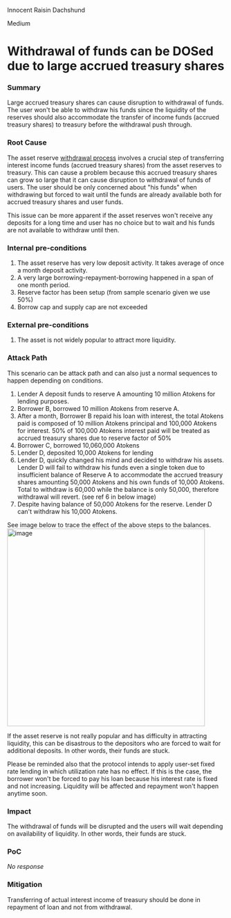 Innocent Raisin Dachshund

Medium

# Withdrawal of funds can be DOSed due to large accrued treasury shares

### Summary

Large accrued treasury shares can cause disruption to withdrawal of funds. The user won't be able to withdraw his funds since the liquidity of the reserves should also accommodate the transfer of income funds (accrued treasury shares) to treasury before the withdrawal push through.

### Root Cause

The asset reserve [withdrawal process](https://github.com/sherlock-audit/2024-06-new-scope/blob/main/zerolend-one/contracts/core/pool/PoolSetters.sol#L84) involves a crucial step of transferring interest income funds (accrued treasury shares) from the asset reserves to treasury. This can cause a problem because this accrued treasury shares can grow so large that it can cause disruption to withdrawal of funds of users. The user should be only concerned about "his funds" when withdrawing but forced to wait until the funds are already available both for accrued treasury shares and user funds.

This issue can be more apparent if the asset reserves won't receive any deposits for a long time and user has no choice but to wait and his funds are not available to withdraw until then.

### Internal pre-conditions

1. The asset reserve has very low deposit activity. It takes average of once a month deposit activity.
2. A very large borrowing-repayment-borrowing happened in a span of one month period.
3. Reserve factor has been setup (from sample scenario given we use 50%)
4. Borrow cap and supply cap are not exceeded

### External pre-conditions

1. The asset is not widely popular to attract more liquidity.

### Attack Path

This scenario can be attack path and can also just a normal sequences to happen depending on conditions.

1. Lender A deposit funds to reserve A amounting 10 million Atokens for lending purposes.
2. Borrower B, borrowed 10 million Atokens from reserve A.
3. After a month, Borrower B repaid his loan with interest, the total Atokens paid is composed of 10 million Atokens principal and 100,000 Atokens for interest. 50% of 100,000 Atokens interest paid will be treated as accrued treasury shares due to reserve factor of 50%
4. Borrower C, borrowed 10,060,000 Atokens
5. Lender D, deposited 10,000 Atokens for lending
6. Lender D, quickly changed his mind and decided  to withdraw his assets. 
Lender D will fail to withdraw his funds even a single token due to insufficient balance of Reserve A to accommodate the accrued treasury shares amounting 50,000 Atokens and his own funds of 10,000 Atokens. Total to withdraw is 60,000 while the balance is only 50,000, therefore withdrawal will revert. (see ref 6 in below image)
7. Despite having balance of 50,000 Atokens for the reserve. Lender D can't withdraw his 10,000 Atokens.

See image below to trace the effect of the above steps to the balances.
<img width="457" alt="image" src="https://github.com/user-attachments/assets/bbcb828d-ceb9-4b76-af96-ae84f07303be">



If the asset reserve is not really popular and has difficulty in attracting liquidity, this can be disastrous to the depositors who are forced to wait for additional deposits. In other words, their funds are stuck.

Please be reminded also that the protocol intends to apply user-set fixed rate lending in which utilization rate has no effect. If this is the case, the borrower won't be forced to pay his loan because his interest rate is fixed and not increasing. Liquidity will be affected and repayment won't happen anytime soon.

### Impact

The withdrawal of funds will be disrupted and the users will wait depending on availability of liquidity. In other words, their funds are stuck.

### PoC

_No response_

### Mitigation

Transferring of actual interest income of treasury should be done in repayment of loan and not from withdrawal.